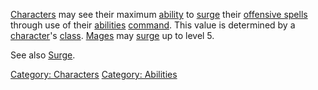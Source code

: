 [Characters](:Category:_Characters "wikilink") may see their maximum
[ability](:Category:_Abilities "wikilink") to [surge](Surge "wikilink")
their [ offensive
spells](:Category:_Skills_And_Spells_That_Harm_Mobs "wikilink") through
use of their [abilities](Abilities "wikilink")
[command](:Category:_Commands "wikilink"). This value is determined by a
[character](:Category:_Characters "wikilink")'s
[class](:Category:_Classes "wikilink").
[Mages](:Category:_Mages "wikilink") may [surge](Surge "wikilink") up to
level 5.

See also [Surge](Surge "wikilink").

[Category: Characters](Category:_Characters "wikilink") [Category:
Abilities](Category:_Abilities "wikilink")
